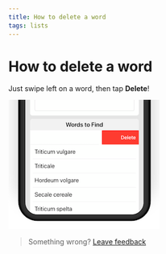 ```yaml
---
title: How to delete a word
tags: lists
--- 
```

# How to delete a word

Just swipe left on a word, then tap **Delete**!

![logo]

> Something wrong? [Leave feedback](https://forms.gle/agdyoB9PFfnv8cU1A/)

[logo]: https://raw.githubusercontent.com/aheze/FindHelp/master/images/newSwipeDelete.png
